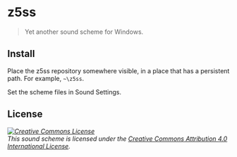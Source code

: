 # z5ss

> Yet another sound scheme for Windows.

## Install

Place the z5ss repository somewhere visible, in a place that has a persistent path. For example, `~\z5ss`.

Set the scheme files in Sound Settings.

## License

*<a rel="license" href="https://creativecommons.org/licenses/by/4.0/"><img alt="Creative Commons License" style="border-width: 0;" src="https://i.creativecommons.org/l/by/4.0/88x31.png"/></a><br/>This sound scheme is licensed under the <a rel="license" href="https://creativecommons.org/licenses/by/4.0/">Creative Commons Attribution 4.0 International License</a>.*
